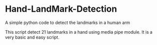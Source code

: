 # Hand-LandMark-Detection
A simple python code to detect the landmarks in a human arm

This script detect 21 landmarks in a hand using media pipe module. It is a very basic and easy script.

